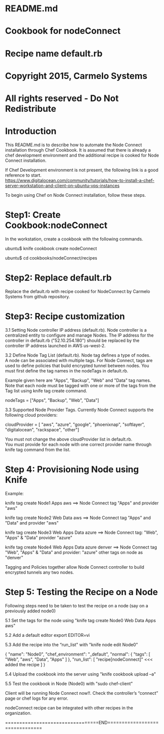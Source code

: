# README.md
# Cookbook for nodeConnect
# Recipe name default.rb
# Copyright 2015, Carmelo Systems
# All rights reserved - Do Not Redistribute

Introduction
====================================================================
This README.md is to describe how to automate the Node Connect 
installation through Chef Cookbook. It is assumed that there is already 
a chef development environment and the additional recipe is cooked for 
Node Connect installation. 

If Chef Development environment is not present, the following link is 
a good reference to start.  
https://www.digitalocean.com/community/tutorials/how-to-install-a-chef-server-workstation-and-client-on-ubuntu-vps-instances

To begin using Chef on Node Connect installation, follow these steps. 

Step1: Create Cookbook:nodeConnect
====================================================================

In the workstation, create a cookbook with the following commands.

   ubuntu$ knife cookbook create nodeConnect

   ubuntu$ cd cookbooks/nodeConnect/recipes

Step2: Replace default.rb
====================================================================
Replace the default.rb with recipe cooked for NodeConnect by Carmelo 
Systems from github repository.  

Step3: Recipe customization 
====================================================================
3.1 Setting Node controller IP address (default.rb).
Node controller is a centralized entity to configure and manage Nodes. 
The IP address for the controller in default.rb ("52.10.254.180") 
should be replaced by the controller IP address launched in AWS us-west-2. 

3.2 Define Node Tag List (default.rb).
Node tag defines a type of nodes.  
A node can be associated with multiple tags. For Node Connect, tags are 
used to define policies that build encrypted tunnel between nodes. You 
must first define the tag names in the nodeTags in default.rb.  

Example given here are "Apps", "Backup", "Web" and "Data" tag names.   
Note that each node must be tagged with one or more of the tags from 
the Tag list using knife tag create command.

nodeTags = ["Apps", "Backup", "Web", "Data"]

3.3 Supported Node Provider Tags.
Currently Node Connect supports the following cloud providers:

cloudProvider = [ "aws", "azure", "google", "phoenixnap",
                  "softlayer", "digitalocean", "rackspace", "other"]

You must not change the above cloudProvider list in default.rb.  
You must provide for each node with one correct provider name through knife 
tag command from the list. 

Step 4: Provisioning Node using Knife
====================================================================

Example:

knife tag create Node1 Apps aws  ==> Node Connect tag "Apps" and provider "aws"

knife tag create Node2 Web Data aws ==> Node Connect tag "Apps" and "Data" and 
                                        provider "aws"

knife tag create Node3 Web Apps Data azure ==> Node Connect tag: "Web", 
                                      "Apps" & "Data" provider "azure"

knife tag create Node4 Web Apps Data azure denver ==> Node Connect tag "Web", 
         "Apps" & "Data" and provider: "azure" other tags on node as "denver"

Tagging and Policies together allow Node Connect controller to build 
encrypted tunnels any two nodes.   

Step 5: Testing the Recipe on a Node
====================================================================
Following steps need to be taken to test the recipe on a node 
(say on a previously added node0)

5.1 Set the tags for the node using "knife tag create Node0 Web Data Apps aws"

5.2 Add  a default editor export EDITOR=vi

5.3 Add the recipe into the “run_list" with "knife node edit Node0"

{
  "name": "Node0",
  "chef_environment": "_default",
  "normal": {
    "tags": [
      "Web",
      "aws",
      "Data",
      "Apps"
    ]
  },
  "run_list": [
  "recipe[nodeConnect]"      <<< added the recipe
]
}

5.4 Upload the cookbook into the server using "knife cookbook upload –a"

5.5 Test the cookbook in Node (Node0) with "sudo chef-client"

Client will be running Node Connect now!!. Check the controller’s 
“connect” page or chef logs for any error. 

nodeConnect recipe can be integrated with other recipes in the organization.

=================================END===============================

